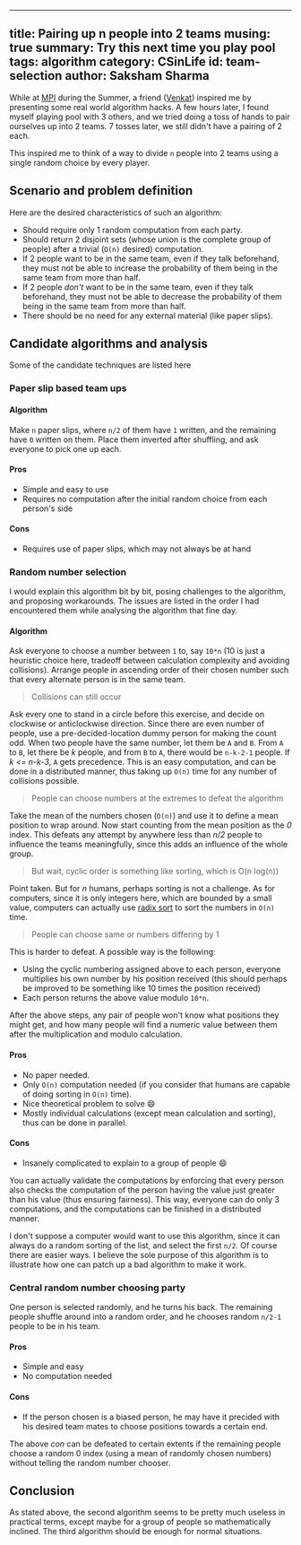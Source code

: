 ------
title: Pairing up n people into 2 teams
musing: true
summary: Try this next time you play pool
tags: algorithm
category: CSinLife
id: team-selection
author: Saksham Sharma
------

While at [MPI](www.mpi-sws.org) during the Summer, a friend ([Venkat](https://venkatarun.wordpress.com)) inspired me by presenting some real world algorithm hacks. A few hours later, I found myself playing pool with 3 others, and we tried doing a toss of hands to pair ourselves up into 2 teams. 7 tosses later, we still didn't have a pairing of 2 each.

This inspired me to think of a way to divide `n` people into 2 teams using a single random choice by every player.

## Scenario and problem definition
Here are the desired characteristics of such an algorithm:

* Should require only 1 random computation from each party.
* Should return 2 disjoint sets (whose union is the complete group of people) after a trivial (`O(n)` desired) computation.
* If 2 people want to be in the same team, even if they talk beforehand, they must not be able to increase the probability of them being in the same team from more than half.
* If 2 people *don't* want to be in the same team, even if they talk beforehand, they must not be able to decrease the probability of them being in the same team from more than half.
* There should be no need for any external material (like paper slips).

## Candidate algorithms and analysis
Some of the candidate techniques are listed here

### Paper slip based team ups

#### Algorithm
Make `n` paper slips, where `n/2` of them have `1` written, and the remaining have `0` written on them. Place them inverted after shuffling, and ask everyone to pick one up each.

#### Pros
* Simple and easy to use
* Requires no computation after the initial random choice from each person's side

#### Cons
* Requires use of paper slips, which may not always be at hand

### Random number selection
I would explain this algorithm bit by bit, posing challenges to the algorithm, and proposing workarounds. The issues are listed in the order I had encountered them while analysing the algorithm that fine day.

#### Algorithm
Ask everyone to choose a number between `1` to, say `10*n` (10 is just a heuristic choice here, tradeoff between calculation complexity and avoiding collisions). Arrange people in ascending order of their chosen number such that every alternate person is in the same team.

> Collisions can still occur

Ask every one to stand in a circle before this exercise, and decide on clockwise or anticlockwise direction. Since there are even number of people, use a pre-decided-location dummy person for making the count odd. When two people have the same number, let them be `A` and `B`. From `A` to `B`, let there be *k* people, and from `B` to `A`, there would be `n-k-2-1` people. If *k <= n-k-3*, `A` gets precedence. This is an easy computation, and can be done in a distributed manner, thus taking up `O(n)` time for any number of collisions possible.

> People can choose numbers at the extremes to defeat the algorithm

Take the mean of the numbers chosen (`O(n)`) and use it to define a mean position to wrap around. Now start counting from the mean position as the *0* index. This defeats any attempt by anywhere less than *n/2* people to influence the teams meaningfully, since this adds an influence of the whole group.

> But wait, cyclic order is something like sorting, which is O(n log(n))

Point taken. But for *n* humans, perhaps sorting is not a challenge. As for computers, since it is only integers here, which are bounded by a small value, computers can actually use [radix sort](https://en.wikipedia.org/wiki/Radix_sort) to sort the numbers in `O(n)` time.

> People can choose same or numbers differing by 1

This is harder to defeat. A possible way is the following:

* Using the cyclic numbering assigned above to each person, everyone multiplies his own number by his position received (this should perhaps be improved to be something like 10 times the position received)
* Each person returns the above value modulo `10*n`.

After the above steps, any pair of people won't know what positions they might get, and how many people will find a numeric value between them after the multiplication and modulo calculation.

#### Pros
* No paper needed.
* Only `O(n)` computation needed (if you consider that humans are capable of doing sorting in `O(n)` time).
* Nice theoretical problem to solve :smile:
* Mostly individual calculations (except mean calculation and sorting), thus can be done in parallel.

#### Cons
* Insanely complicated to explain to a group of people :smile:

You can actually validate the computations by enforcing that every person also checks the computation of the person having the value just greater than his value (thus ensuring fairness). This way, everyone can do only 3 computations, and the computations can be finished in a distributed manner.

I don't suppose a computer would want to use this algorithm, since it can always do a random sorting of the list, and select the first `n/2`. Of course there are easier ways. I believe the sole purpose of this algorithm is to illustrate how one can patch up a bad algorithm to make it work.


### Central random number choosing party
One person is selected randomly, and he turns his back. The remaining people shuffle around into a random order, and he chooses random `n/2-1` people to be in his team.

#### Pros
* Simple and easy
* No computation needed

#### Cons
* If the person chosen is a biased person, he may have it precided with his desired team mates to choose positions towards a certain end.

The above *con* can be defeated to certain extents if the remaining people choose a random 0 index (using a mean of randomly chosen numbers) without telling the random number chooser.

## Conclusion
As stated above, the second algorithm seems to be pretty much useless in practical terms, except maybe for a group of people so mathematically inclined. The third algorithm should be enough for normal situations.
